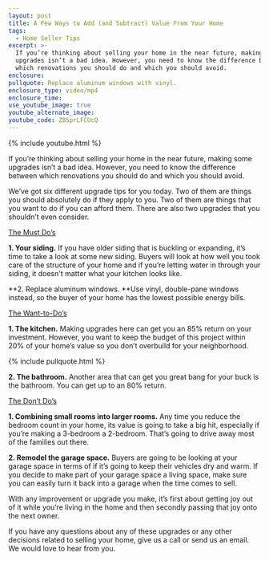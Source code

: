 ```yaml
---
layout: post
title: A Few Ways to Add (and Subtract) Value From Your Home
tags:
  - Home Seller Tips
excerpt: >-
  If you’re thinking about selling your home in the near future, making some
  upgrades isn’t a bad idea. However, you need to know the difference between
  which renovations you should do and which you should avoid.
enclosure:
pullquote: Replace aluminum windows with vinyl.
enclosure_type: video/mp4
enclosure_time:
use_youtube_image: true
youtube_alternate_image:
youtube_code: ZB5prLFCUcQ
---
```



{% include youtube.html %}

If you’re thinking about selling your home in the near future, making some upgrades isn’t a bad idea. However, you need to know the difference between which renovations you should do and which you should avoid.

We’ve got six different upgrade tips for you today. Two of them are things you should absolutely do if they apply to you. Two of them are things that you want to do if you can afford them. There are also two upgrades that you shouldn’t even consider.

<u>The Must Do&rsquo;s</u>

**1. Your siding.** If you have older siding that is buckling or expanding, it’s time to take a look at some new siding. Buyers will look at how well you took care of the structure of your home and if you’re letting water in through your siding, it doesn't matter what your kitchen looks like.

**2. Replace aluminum windows.&nbsp;**Use vinyl, double-pane windows instead, so the buyer of your home has the lowest possible energy bills.

<u>The Want-to-Do&rsquo;s</u>

**1. The kitchen.** Making upgrades here can get you an 85% return on your investment. However, you want to keep the budget of this project within 20% of your home’s value so you don’t overbuild for your neighborhood.

{% include pullquote.html %}

**2. The bathroom.** Another area that can get you great bang for your buck is the bathroom. You can get up to an 80% return.

<u>The Don&rsquo;t Do&rsquo;s</u>

**1. Combining small rooms into larger rooms.** Any time you reduce the bedroom count in your home, its value is going to take a big hit, especially if you’re making a 3-bedroom a 2-bedroom. That’s going to drive away most of the families out there.

**2. Remodel the garage space.** Buyers are going to be looking at your garage space in terms of if it’s going to keep their vehicles dry and warm. If you decide to make part of your garage space a living space, make sure you can easily turn it back into a garage when the time comes to sell.

With any improvement or upgrade you make, it’s first about getting joy out of it while you’re living in the home and then secondly passing that joy onto the next owner.

If you have any questions about any of these upgrades or any other decisions related to selling your home, give us a call or send us an email. We would love to hear from you.